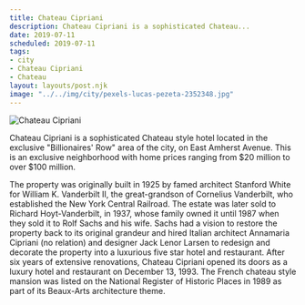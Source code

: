 ```yaml
---
title: Chateau Cipriani
description: Chateau Cipriani is a sophisticated Chateau...
date: 2019-07-11
scheduled: 2019-07-11
tags:
- city
- Chateau Cipriani
- Chateau
layout: layouts/post.njk
image: "../../img/city/pexels-lucas-pezeta-2352348.jpg"
---
```


![Chateau Cipriani](../../img/city/pexels-lucas-pezeta-2352348.jpg)

Chateau Cipriani is a sophisticated Chateau style hotel located in the exclusive "Billionaires' Row" area of the city, on East Amherst Avenue. This is an exclusive neighborhood with home prices ranging from $20 million to over $100 million.

The property was originally built in 1925 by famed architect Stanford White for William K. Vanderbilt II, the great-grandson of Cornelius Vanderbilt, who established the New York Central Railroad. The estate was later sold to Richard Hoyt-Vanderbilt, in 1937, whose family owned it until 1987 when they sold it to Rolf Sachs and his wife. Sachs had a vision to restore the property back to its original grandeur and hired Italian architect Annamaria Cipriani (no relation) and designer Jack Lenor Larsen to redesign and decorate the property into a luxurious five star hotel and restaurant. After six years of extensive renovations, Chateau Cipriani opened its doors as a luxury hotel and restaurant on December 13, 1993. The French chateau style mansion was listed on the National Register of Historic Places in 1989 as part of its Beaux-Arts architecture theme.

